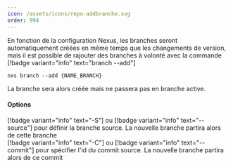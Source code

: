 ```yaml
---
icon: /assets/icons/repo-addbranche.svg
order: 994
---
```

En fonction de la configuration Nexus, les branches seront automatiquement créées en même temps que les changements de version, mais il est possible de rajouter des branches à volonté avec la commande [!badge variant="info" text="branch --add"]

```console
nxs branch --add {NAME_BRANCH}
```

La branche sera alors créée mais ne passera pas en branche active.
<br>

#### Options

[!badge variant="info" text="-S"] ou [!badge variant="info" text="--source"] pour définir la branche source. La nouvelle branche partira alors de cette branche<br>
[!badge variant="info" text="-C"] ou [!badge variant="info" text="--commit"] pour spécifier l'id du commit source. La nouvelle branche partira alors de ce commit